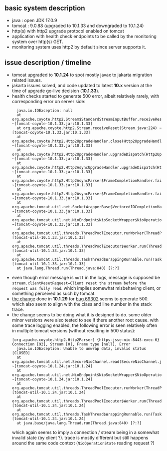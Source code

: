 ## basic system description

- java : open JDK 17.0.9
- tomcat : 9.0.88 (upgraded to 10.1.33 and downgraded to 10.1.24)
- http(s) with http2 upgrade protocol enabled on tomcat
- application with health check endpoints to be called by the monitoring system over http(s) GET.
- monitoring system uses http2 by default since server supports it.

## issue description / timeline

- tomcat upgraded to **10.1.24** to spot mostly javax to jakarta migration related issues.
- jakarta issues solved, and code updated to latest **10.x** version at the time of upgrade go-live decision (**10.1.33**).
- health checks started to generate 500 error, albeit relatively rarely, with corresponding error on server side:
  ```
    java.io.IOException: null
    at org.apache.coyote.http2.Stream$StandardStreamInputBuffer.receiveReset(Stream.java:1516) ~[tomcat-coyote-10.1.33.jar:10.1.33]
    at org.apache.coyote.http2.Stream.receiveReset(Stream.java:224) ~[tomcat-coyote-10.1.33.jar:10.1.33]
    at org.apache.coyote.http2.Http2UpgradeHandler.close(Http2UpgradeHandler.java:1305) ~[tomcat-coyote-10.1.33.jar:10.1.33]
    at org.apache.coyote.http2.Http2UpgradeHandler.upgradeDispatch(Http2UpgradeHandler.java:437) ~[tomcat-coyote-10.1.33.jar:10.1.33]
    at org.apache.coyote.http2.Http2AsyncUpgradeHandler.upgradeDispatch(Http2AsyncUpgradeHandler.java:43) ~[tomcat-coyote-10.1.33.jar:10.1.33]
    at org.apache.coyote.http2.Http2AsyncParser$FrameCompletionHandler.failed(Http2AsyncParser.java:337) ~[tomcat-coyote-10.1.33.jar:10.1.33]
    at org.apache.coyote.http2.Http2AsyncParser$FrameCompletionHandler.failed(Http2AsyncParser.java:167) ~[tomcat-coyote-10.1.33.jar:10.1.33]
    at org.apache.tomcat.util.net.SocketWrapperBase$VectoredIOCompletionHandler.failed(SocketWrapperBase.java:1148) ~[tomcat-coyote-10.1.33.jar:10.1.33]
    at org.apache.tomcat.util.net.NioEndpoint$NioSocketWrapper$NioOperationState.run(NioEndpoint.java:1660) ~[tomcat-coyote-10.1.33.jar:10.1.33]
    at org.apache.tomcat.util.threads.ThreadPoolExecutor.runWorker(ThreadPoolExecutor.java:1190) [tomcat-util-10.1.33.jar:10.1.33]
    at org.apache.tomcat.util.threads.ThreadPoolExecutor$Worker.run(ThreadPoolExecutor.java:659) [tomcat-util-10.1.33.jar:10.1.33]
    at org.apache.tomcat.util.threads.TaskThread$WrappingRunnable.run(TaskThread.java:63) [tomcat-util-10.1.33.jar:10.1.33]
    at java.lang.Thread.run(Thread.java:840) [?:?]
  ```
- even though error message is `null` in the logs, message is supposed be `stream.clientResetRequest=Client reset the stream before the request was fully read`.
  which implies somewhat misbehaving client, or something perceived as such by tomcat.
- [the change](https://github.com/apache/tomcat/commit/f902edf085c0c73139a66d1bfc4d5790a416b130) done in **10.1.29** for [bug 69302](https://bz.apache.org/bugzilla/show_bug.cgi?id=69302) seems to generate 500.
  which also seem to align with the class and line number in the stack trace.
- the change seems to be doing what it is designed to do.
  some older minor versions were also tested to see if there another root cause.
  with some trace logging enabled, the following error is seen relatively often in multiple tomcat versions (without resulting in 500 status):
  ```
  [org.apache.coyote.http2.Http2Parser] {https-jsse-nio-8443-exec-6} Connection [92], Stream [0], Frame type [null], Error
    java.io.IOException: Unable to unwrap data, invalid status [CLOSED]
    at org.apache.tomcat.util.net.SecureNioChannel.read(SecureNioChannel.java:772) ~[tomcat-coyote-10.1.24.jar:10.1.24]
    at org.apache.tomcat.util.net.NioEndpoint$NioSocketWrapper$NioOperationState.run(NioEndpoint.java:1609) ~[tomcat-coyote-10.1.24.jar:10.1.24]
    at org.apache.tomcat.util.threads.ThreadPoolExecutor.runWorker(ThreadPoolExecutor.java:1190) [tomcat-util-10.1.24.jar:10.1.24]
    at org.apache.tomcat.util.threads.ThreadPoolExecutor$Worker.run(ThreadPoolExecutor.java:659) [tomcat-util-10.1.24.jar:10.1.24]
    at org.apache.tomcat.util.threads.TaskThread$WrappingRunnable.run(TaskThread.java:63) [tomcat-util-10.1.24.jar:10.1.24]
    at java.base/java.lang.Thread.run(Thread.java:840) [?:?]
  ```
  which again seems to imply a connection / stream being in a somewhat invalid state (by client ?).
  trace is mostly different but still happens around the same code context (`NioOperationState` reading request ?)